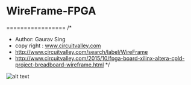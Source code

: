 # WireFrame-FPGA
=================
/* 
 * Author: Gaurav Sing
 * copy right : www.circuitvalley.com 
 * http://www.circuitvalley.com/search/label/WireFrame
 * http://www.circuitvalley.com/2015/10/fpga-board-xilinx-altera-cpld-project-breadboard-wireframe.html 
 */
 
![alt text](https://github.com/circuitvalley/WireFrame-FPGA/raw/master/Board%20Files/Schematic/WireFrame%20PCB%20top.jpg)
